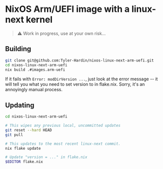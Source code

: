 # NixOS Arm/UEFI image with a linux-next kernel

> :warning: Work in progress, use at your own risk...

## Building

```bash
git clone git@github.com:Tyler-Hardin/nixos-linux-next-arm-uefi.git
cd nixos-linux-next-arm-uefi
nix build .#images.arm-uefi
```

If it fails with `Error: modDirVersion ...`, just look at the error
message -- it will tell you what you need to set version to in 
flake.nix. Sorry, it's an annoyingly manual process.

## Updating

```bash
cd nixos-linux-next-arm-uefi

# This wipes any previous local, uncommitted updates
git reset --hard HEAD
git pull

# This updates to the most recent linux-next commit.
nix flake update

# Update "version = ..." in flake.nix
$EDITOR flake.nix
```
